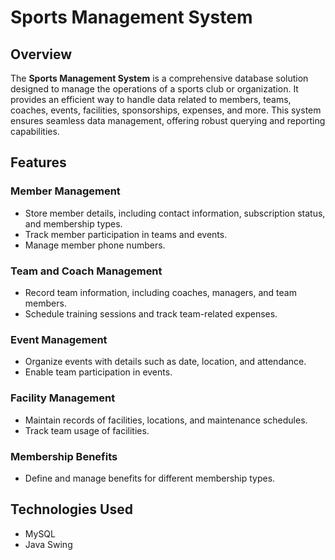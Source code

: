 # Sports Management System

## Overview
The **Sports Management System** is a comprehensive database solution designed to manage the operations of a sports club or organization. It provides an efficient way to handle data related to members, teams, coaches, events, facilities, sponsorships, expenses, and more. This system ensures seamless data management, offering robust querying and reporting capabilities.

## Features
### Member Management
- Store member details, including contact information, subscription status, and membership types.
- Track member participation in teams and events.
- Manage member phone numbers.

### Team and Coach Management
- Record team information, including coaches, managers, and team members.
- Schedule training sessions and track team-related expenses.

### Event Management
- Organize events with details such as date, location, and attendance.
- Enable team participation in events.

### Facility Management
- Maintain records of facilities, locations, and maintenance schedules.
- Track team usage of facilities.


### Membership Benefits
- Define and manage benefits for different membership types.

## Technologies Used
- MySQL
- Java Swing
